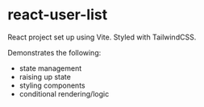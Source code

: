 # react-user-list

React project set up using Vite. Styled with TailwindCSS.

Demonstrates the following:

- state management
- raising up state
- styling components
- conditional rendering/logic